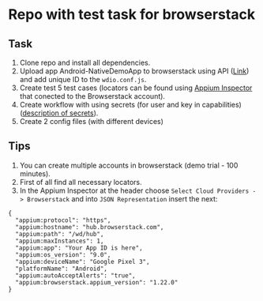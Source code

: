 # Repo with test task for browserstack
## Task

1.  Clone repo and install all dependencies.
2.  Upload app Android-NativeDemoApp to browserstack using API ([Link](https://www.browserstack.com/docs/app-automate/api-reference/appium/apps#upload-an-app)) and add unique ID to the ```wdio.conf.js```.
3.  Create test 5 test cases (locators can be found using [Appium Inspector](https://github.com/appium/appium-inspector/releases) that conected to the Browserstack account).
4.  Create workflow with using secrets (for user and key in capabilities)([description of secrets](https://docs.github.com/en/actions/security-guides/encrypted-secrets)).
5.  Create 2 config files (with different devices)

## Tips
1.  You can create multiple accounts in browserstack (demo trial - 100 minutes).
2.  First of all find all necessary locators.
3.  In the Appium Inspector at the header choose ```Select Cloud Providers -> Browserstack``` and into ```JSON Representation``` insert the next:
```
{
  "appium:protocol": "https",
  "appium:hostname": "hub.browserstack.com",
  "appium:path": "/wd/hub",
  "appium:maxInstances": 1,
  "appium:app": "Your App ID is here",
  "appium:os_version": "9.0",
  "appium:deviceName": "Google Pixel 3",
  "platformName": "Android",
  "appium:autoAcceptAlerts": "true",
  "appium:browserstack.appium_version": "1.22.0"
}
```
